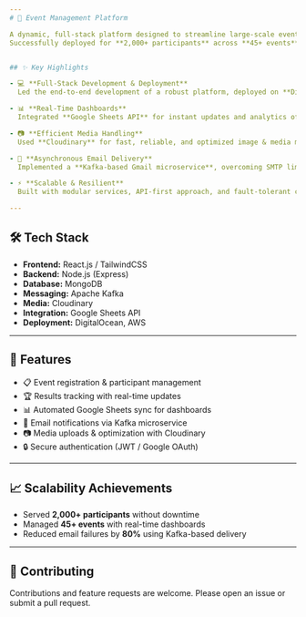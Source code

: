 ```yaml
---
# 🚀 Event Management Platform

A dynamic, full-stack platform designed to streamline large-scale event participation and management.  
Successfully deployed for **2,000+ participants** across **45+ events**, ensuring high performance and scalability.  


## ✨ Key Highlights

- 💻 **Full-Stack Development & Deployment**  
  Led the end-to-end development of a robust platform, deployed on **DigitalOcean** and **AWS** with scalable infrastructure.  

- 📊 **Real-Time Dashboards**  
  Integrated **Google Sheets API** for instant updates and analytics of registrations, results, and event status.  

- 📷 **Efficient Media Handling**  
  Used **Cloudinary** for fast, reliable, and optimized image & media management.  

- 📧 **Asynchronous Email Delivery**  
  Implemented a **Kafka-based Gmail microservice**, overcoming SMTP limitations to handle high email volume reliably.  

- ⚡ **Scalable & Resilient**  
  Built with modular services, API-first approach, and fault-tolerant communication for smooth participant experiences.  

---
```


## 🛠️ Tech Stack

- **Frontend:** React.js / TailwindCSS  
- **Backend:** Node.js (Express)  
- **Database:** MongoDB  
- **Messaging:** Apache Kafka  
- **Media:** Cloudinary  
- **Integration:** Google Sheets API  
- **Deployment:** DigitalOcean, AWS  

---

## 📌 Features

- 📋 Event registration & participant management  
- 🏆 Results tracking with real-time updates  
- 📊 Automated Google Sheets sync for dashboards  
- 📧 Email notifications via Kafka microservice  
- 📷 Media uploads & optimization with Cloudinary  
- 🔒 Secure authentication (JWT / Google OAuth)  

---

## 📈 Scalability Achievements

* Served **2,000+ participants** without downtime
* Managed **45+ events** with real-time dashboards
* Reduced email failures by **80%** using Kafka-based delivery

---

## 🤝 Contributing

Contributions and feature requests are welcome.
Please open an issue or submit a pull request.

